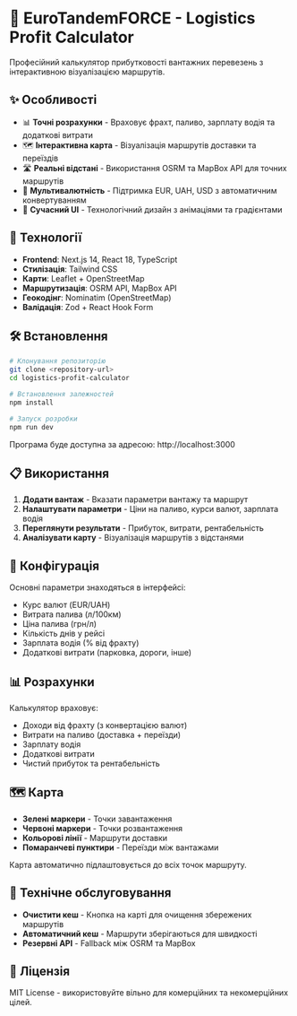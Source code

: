 # 🚛 EuroTandemFORCE - Logistics Profit Calculator

Професійний калькулятор прибутковості вантажних перевезень з інтерактивною візуалізацією маршрутів.

## ✨ Особливості

- 📊 **Точні розрахунки** - Враховує фрахт, паливо, зарплату водія та додаткові витрати
- 🗺️ **Інтерактивна карта** - Візуалізація маршрутів доставки та переїздів
- 🛣️ **Реальні відстані** - Використання OSRM та MapBox API для точних маршрутів
- 💱 **Мультивалютність** - Підтримка EUR, UAH, USD з автоматичним конвертуванням
- 📱 **Сучасний UI** - Технологічний дизайн з анімаціями та градієнтами

## 🚀 Технології

- **Frontend**: Next.js 14, React 18, TypeScript
- **Стилізація**: Tailwind CSS
- **Карти**: Leaflet + OpenStreetMap
- **Маршрутизація**: OSRM API, MapBox API
- **Геокодінг**: Nominatim (OpenStreetMap)
- **Валідація**: Zod + React Hook Form

## 🛠️ Встановлення

```bash
# Клонування репозиторію
git clone <repository-url>
cd logistics-profit-calculator

# Встановлення залежностей
npm install

# Запуск розробки
npm run dev
```

Програма буде доступна за адресою: http://localhost:3000

## 📋 Використання

1. **Додати вантаж** - Вказати параметри вантажу та маршрут
2. **Налаштувати параметри** - Ціни на паливо, курси валют, зарплата водія
3. **Переглянути результати** - Прибуток, витрати, рентабельність
4. **Аналізувати карту** - Візуалізація маршрутів з відстанями

## 🔧 Конфігурація

Основні параметри знаходяться в інтерфейсі:
- Курс валют (EUR/UAH)
- Витрата палива (л/100км)
- Ціна палива (грн/л)
- Кількість днів у рейсі
- Зарплата водія (% від фрахту)
- Додаткові витрати (парковка, дороги, інше)

## 📊 Розрахунки

Калькулятор враховує:
- Доходи від фрахту (з конвертацією валют)
- Витрати на паливо (доставка + переїзди)
- Зарплату водія
- Додаткові витрати
- Чистий прибуток та рентабельність

## 🗺️ Карта

- **Зелені маркери** - Точки завантаження
- **Червоні маркери** - Точки розвантаження  
- **Кольорові лінії** - Маршрути доставки
- **Помаранчеві пунктири** - Переїзди між вантажами

Карта автоматично підлаштовується до всіх точок маршруту.

## 🧹 Технічне обслуговування

- **Очистити кеш** - Кнопка на карті для очищення збережених маршрутів
- **Автоматичний кеш** - Маршрути зберігаються для швидкості
- **Резервні API** - Fallback між OSRM та MapBox

## 📝 Ліцензія

MIT License - використовуйте вільно для комерційних та некомерційних цілей.
